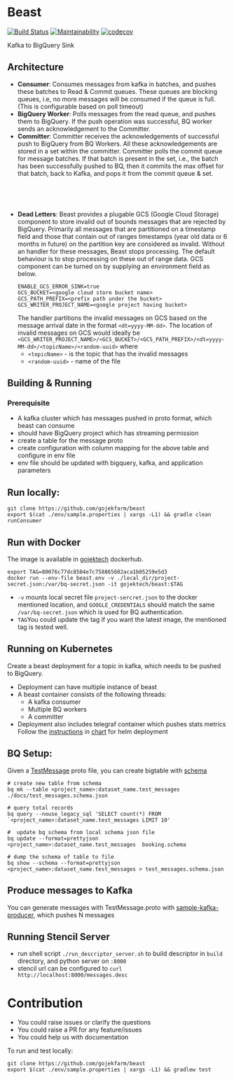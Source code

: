 # Beast

[![Build Status](https://travis-ci.org/gojek/beast.svg?branch=master)](https://travis-ci.org/gojek/beast)
[![Maintainability](https://api.codeclimate.com/v1/badges/6e6cd8a9d75346b3e9e2/maintainability)](https://codeclimate.com/github/gojekfarm/beast/maintainability)
[![codecov](https://codecov.io/gh/gojek/beast/branch/master/graph/badge.svg)](https://codecov.io/gh/gojek/beast)

Kafka to BigQuery Sink

## Architecture

* **Consumer**:
    Consumes messages from kafka in batches, and pushes these batches to Read & Commit queues. These queues are blocking queues, i.e, no more messages will be consumed if the queue is full. (This is configurable based on poll timeout)
* **BigQuery Worker**:
    Polls messages from the read queue, and pushes them to BigQuery. If the push operation was successful, BQ worker sends an acknowledgement to the Committer.
* **Committer**:
    Committer receives the acknowledgements of successful push to BigQuery from BQ Workers. All these acknowledgements are stored in a set within the committer. Committer polls the commit queue for message batches. If that batch is present in the set, i.e., the batch has been successfully pushed to BQ, then it commits the max offset for that batch, back to Kafka, and pops it from the commit queue & set.

<br><div style="text-align:center;width: 90%; margin:auto;"><img src="docs/images/architecture.png" alt=""></div><br>

* **Dead Letters**:
    Beast provides a plugable GCS (Google Cloud Storage) component to store invalid out of bounds messages that are rejected by BigQuery. Primarily all messages that are partitioned on a timestamp field and those that contain out of ranges timestamps (year old data or 6 months in future) on the partition key are considered as invalid. Without an handler for these messages, Beast stops processing. The default behaviour is to stop processing on these out of range data. GCS component can be turned on by supplying an environment field as below.
    ```
    ENABLE_GCS_ERROR_SINK=true
    GCS_BUCKET=<google cloud store bucket name>
    GCS_PATH_PREFIX=<prefix path under the bucket>
    GCS_WRITER_PROJECT_NAME=<google project having bucket>
    ```
    The handler partitions the invalid messages on GCS based on the message arrival date in the format `<dt=yyyy-MM-dd>`. The location of invalid messages on GCS would ideally be `<GCS_WRITER_PROJECT_NAME>/<GCS_BUCKET>/<GCS_PATH_PREFIX>/<dt=yyyy-MM-dd>/<topicName>/<random-uuid>` where
    - `<topicName>` - is the topic that has the invalid messages
    - `<random-uuid>` - name of the file

## Building & Running

### Prerequisite
* A kafka cluster which has messages pushed in proto format, which beast can consume
* should have BigQuery project which has streaming permission
* create a table for the message proto
* create configuration with column mapping for the above table and configure in env file
* env file should be updated with bigquery, kafka, and application parameters

## Run locally:
```
git clone https://github.com/gojekfarm/beast
export $(cat ./env/sample.properties | xargs -L1) && gradle clean runConsumer
```

## Run with Docker
The image is available in [gojektech](https://hub.docker.com/r/gojektech/beast) dockerhub.

```
export TAG=80076c77dc8504e7c758865602aca1b05259e5d3
docker run --env-file beast.env -v ./local_dir/project-secret.json:/var/bq-secret.json -it gojektech/beast:$TAG
```
* `-v` mounts local secret file `project-sercret.json` to the docker mentioned location, and `GOOGLE_CREDENTIALS` should match the same `/var/bq-secret.json` which is used for BQ authentication.
* `TAG`You could update the tag if you want the latest image, the mentioned tag is tested well.

## Running on Kubernetes

Create a beast deployment for a topic in kafka, which needs to be pushed to BigQuery.
* Deployment can have multiple instance of beast
* A beast container consists of the following threads:
  - A kafka consumer
  - Multiple BQ workers
  - A committer
* Deployment also includes telegraf container which pushes stats metrics
Follow the [instructions](https://github.com/gojektech/charts/tree/master/incubator/beast) in [chart](https://github.com/gojektech/charts) for helm deployment

## BQ Setup:
Given a [TestMessage](./src/test/proto/TestMessage.proto) proto file, you can create bigtable with [schema](./docs/test_messages.schema.json)
```
# create new table from schema
bq mk --table <project_name>:dataset_name.test_messages ./docs/test_messages.schema.json

# query total records
bq query --nouse_legacy_sql 'SELECT count(*) FROM `<project_name>:dataset_name.test_messages LIMIT 10'

#  update bq schema from local schema json file
bq update --format=prettyjson <project_name>:dataset_name.test_messages  booking.schema

# dump the schema of table to file
bq show --schema --format=prettyjson <project_name>:dataset_name.test_messages > test_messages.schema.json
```

## Produce messages to Kafka
You can generate messages with TestMessage.proto with [sample-kafka-producer](https://github.com/gojekfarm/sample-kafka-producer), which pushes N messages

## Running Stencil Server
* run shell script `./run_descriptor_server.sh` to build descriptor in `build` directory, and python server on `:8000`
* stencil url can be configured to `curl http://localhost:8000/messages.desc`


# Contribution

* You could raise issues or clarify the questions
* You could raise a PR for any feature/issues
* You could help us with documentation

To run and test locally:
```
git clone https://github.com/gojekfarm/beast
export $(cat ./env/sample.properties | xargs -L1) && gradlew test
```

